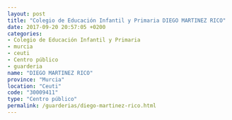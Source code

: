 ```yaml
---
layout: post
title: "Colegio de Educación Infantil y Primaria DIEGO MARTINEZ RICO"
date: 2017-09-20 20:57:05 +0200
categories:
- Colegio de Educación Infantil y Primaria
- murcia
- ceuti
- Centro público
- guarderia
name: "DIEGO MARTINEZ RICO"
province: "Murcia"
location: "Ceuti"
code: "30009411"
type: "Centro público"
permalink: /guarderias/diego-martinez-rico.html
---
```

